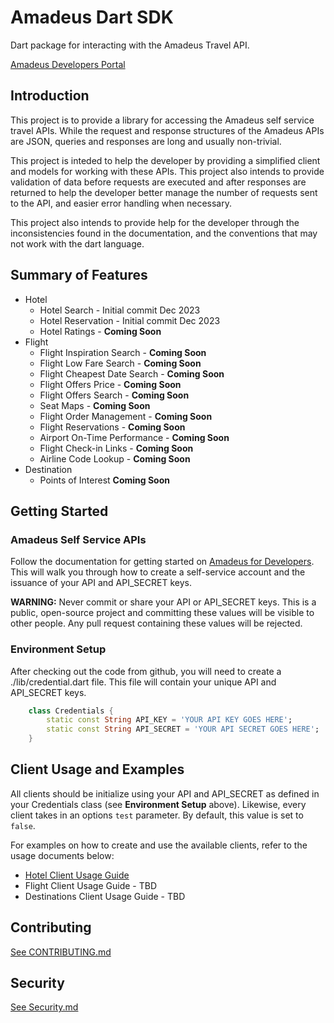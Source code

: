 # Amadeus Dart SDK

Dart package for interacting with the Amadeus Travel API. 

[Amadeus Developers Portal](https://developers.amadeus.com/)

## Introduction

This project is to provide a library for accessing the Amadeus self service travel APIs.  While the request and response structures of the Amadeus APIs are JSON, queries and responses are long and usually non-trivial.  

This project is inteded to help the developer by providing a simplified client and models for working with these APIs.  This project also intends to provide validation of data before requests are executed and after responses are returned to help the developer better manage the number of requests sent to the API, and easier error handling when necessary.

This project also intends to provide help for the developer through the inconsistencies found in the documentation, and the conventions that may not work with the dart language.

## Summary of Features
* Hotel
    * Hotel Search - Initial commit Dec 2023
    * Hotel Reservation - Initial commit Dec 2023
    * Hotel Ratings - **Coming Soon**
* Flight
    * Flight Inspiration Search - **Coming Soon**
    * Flight Low Fare Search - **Coming Soon**
    * Flight Cheapest Date Search - **Coming Soon**
    * Flight Offers Price - **Coming Soon**
    * Flight Offers Search - **Coming Soon**
    * Seat Maps - **Coming Soon**
    * Flight Order Management - **Coming Soon**
    * Flight Reservations - **Coming Soon**
    * Airport On-Time Performance - **Coming Soon**
    * Flight Check-in Links - **Coming Soon**
    * Airline Code Lookup - **Coming Soon**
* Destination
    * Points of Interest **Coming Soon**


## Getting Started

### Amadeus Self Service APIs
Follow the documentation for getting started on [Amadeus for Developers](https://developers.amadeus.com/get-started/get-started-with-self-service-apis-335).  This will walk you through how to create a self-service account and the issuance of your API and API_SECRET keys.

**WARNING:** Never commit or share your API or API_SECRET keys.  This is a public, open-source project and committing these values will be visible to other people.  Any pull request containing these values will be rejected.  

### Environment Setup
After checking out the code from github, you will need to create a ./lib/credential.dart file.  This file will contain your unique API and API_SECRET keys.

```dart
    class Credentials {
        static const String API_KEY = 'YOUR API KEY GOES HERE';
        static const String API_SECRET = 'YOUR API SECRET GOES HERE';
    }
```        

## Client Usage and Examples

All clients should be initialize using your API and API_SECRET as defined in your Credentials class (see **Environment Setup** above).  Likewise, every client takes in an options ``test`` parameter.  By default, this value is set to ``false``. 

For examples on how to create and use the available clients, refer to the usage documents below:
* [Hotel Client Usage Guide](./docs/guides/hotels/HOTEL_CLIENT_GUIDE.md)
* Flight Client Usage Guide - TBD
* Destinations Client Usage Guide - TBD


## Contributing
[See CONTRIBUTING.md](./docs/CONTRIBUTING.md)

## Security
[See Security.md](./docs/SECURITY.md)


